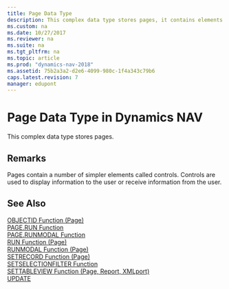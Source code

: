 ```yaml
---
title: Page Data Type
description: This complex data type stores pages, it contains elements called controls that are used to display information and receive information from the user.
ms.custom: na
ms.date: 10/27/2017
ms.reviewer: na
ms.suite: na
ms.tgt_pltfrm: na
ms.topic: article
ms.prod: "dynamics-nav-2018"
ms.assetid: 75b2a3a2-d2e6-4099-980c-1f4a343c79b6
caps.latest.revision: 7
manager: edupont
---
```

# Page Data Type in Dynamics NAV
This complex data type stores pages.  
  
## Remarks  
 Pages contain a number of simpler elements called controls. Controls are used to display information to the user or receive information from the user.  
  
## See Also  
 [OBJECTID Function \(Page\)](OBJECTID-Function--Page-.md)   
 [PAGE.RUN Function](PAGE-RUN-Function.md)   
 [PAGE.RUNMODAL Function](PAGE-RUNMODAL-Function.md)   
 [RUN Function \(Page\)](RUN-Function--Page-.md)   
 [RUNMODAL Function \(Page\)](RUNMODAL-Function--Page-.md)   
 [SETRECORD Function \(Page\)](SETRECORD-Function--Page-.md)   
 [SETSELECTIONFILTER Function](SETSELECTIONFILTER-Function.md)   
 [SETTABLEVIEW Function \(Page, Report, XMLport\)](SETTABLEVIEW-Function--Page--Report--XMLport-.md)   
 [UPDATE](UPDATE.md)